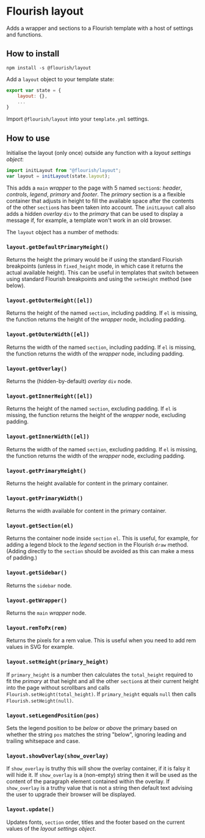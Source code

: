 # Flourish layout

Adds a wrapper and sections to a Flourish template with a host of settings and functions.

## How to install

`npm install -s @flourish/layout`

Add a `layout` object to your template state:

``` js
export var state = {
	layout: {},
	...
}
```

Import `@flourish/layout` into your `template.yml` settings.


## How to use

Initialise the layout (only once) outside any function with a _layout settings object_:

``` js
import initLayout from "@flourish/layout";
var layout = initLayout(state.layout);
```
This adds a `main` _wrapper_ to the page with 5 named `section`s: _header_, _controls_, _legend_, _primary_ and _footer_. The _primary_ section is a a flexible container that adjusts in height to fill the available space after the contents of the other `section`s has been taken into account. The `initLayout` call also adds a hidden _overlay_ `div` to the _primary_ that can be used to display a message if, for example, a template won't work in an old browser.

The `layout` object has a number of methods:

### `layout.getDefaultPrimaryHeight()`
Returns the height the primary would be if using the standard Flourish breakpoints (unless in `fixed_height` mode, in which case it returns the actual available height). This can be useful in templates that switch between using standard Flourish breakpoints and using the `setHeight` method (see below).

### `layout.getOuterHeight([el])`
Returns the height of the named `section`, including padding. If `el` is missing, the function returns the height of the _wrapper_ node, including padding.

### `layout.getOuterWidth([el])`
Returns the width of the named `section`, including padding. If `el` is missing, the function returns the width of the _wrapper_ node, including padding.

### `layout.getOverlay()`
Returns the (hidden-by-default) _overlay_ `div` node.

### `layout.getInnerHeight([el])`
Returns the height of the named `section`, excluding padding. If `el` is missing, the function returns the height of the _wrapper_ node, excluding padding.

### `layout.getInnerWidth([el])`
Returns the width of the named `section`, excluding padding. If `el` is missing, the function returns the width of the _wrapper_ node, excluding padding.

### `layout.getPrimaryHeight()`
Returns the height available for content in the primary container.

### `layout.getPrimaryWidth()`
Returns the width available for content in the primary container.

### `layout.getSection(el)`
Returns the container node inside `section` `el`. This is useful, for example, for adding a legend block to the _legend_ section in the Flourish `draw` method. (Adding directly to the `section` should be avoided as this can make a mess of padding.)

### `layout.getSidebar()`
Returns the `sidebar` node.

### `layout.getWrapper()`
Returns the `main` _wrapper_ node.

### `layout.remToPx(rem)`
Returns the pixels for a rem value. This is useful when you need to add rem values in SVG for example.

### `layout.setHeight(primary_height)`
If `primary_height` is a number then calculates the `total_height` required to fit the _primary_ at that height and all the other `section`s at their current height into the page without scrollbars and calls `Flourish.setHeight(total_height)`. If `primary_height` equals `null` then calls `Flourish.setHeight(null)`.

### `layout.setLegendPosition(pos)`
Sets the legend position to be _below_ or _above_ the primary based on whether the string `pos` matches the string "below", ignoring leading and trailing whitsepace and case.

### `layout.showOverlay(show_overlay)`
If `show_overlay` is truthy this will show the overlay container, if it is falsy it will hide it. If `show_overlay` is a (non-empty) string then it will be used as the content of the paragraph element contained within the overlay. If `show_overlay` is a truthy value that is not a string then default text advising the user to upgrade their browser will be displayed.

### `layout.update()`
Updates fonts, `section` order, titles and the footer based on the current values of the _layout settings object_.
